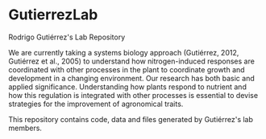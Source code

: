 # GutierrezLab
Rodrigo Gutiérrez's Lab Repository

We are currently taking a systems biology approach (Gutiérrez, 2012, Gutiérrez et al., 2005) to understand how nitrogen-induced responses are coordinated with other processes in the plant to coordinate growth and development in a changing environment.
Our research has both basic and applied significance. Understanding how plants respond to nutrient and how this regulation is integrated with other processes is essential to devise strategies for the improvement of agronomical traits.

This repository contains code, data and files generated by Gutiérrez's lab members.
